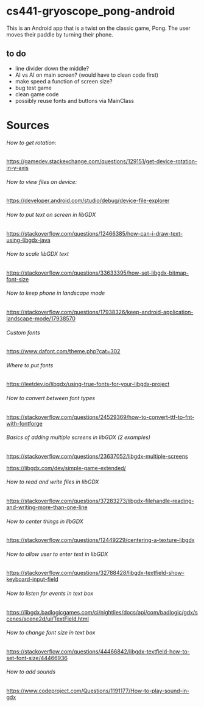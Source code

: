 # cs441-gryoscope_pong-android

This is an Android app that is a twist on the classic game, Pong. The user moves their paddle by turning their phone.

## to do
- line divider down the middle?
- AI vs AI on main screen? (would have to clean code first)
- make speed a function of screen size?
- bug test game
- clean game code
- possibly reuse fonts and buttons via MainClass

# Sources

###### How to get rotation:
https://gamedev.stackexchange.com/questions/129151/get-device-rotation-in-y-axis

###### How to view files on device:
https://developer.android.com/studio/debug/device-file-explorer

###### How to put text on screen in libGDX
https://stackoverflow.com/questions/12466385/how-can-i-draw-text-using-libgdx-java

###### How to scale libGDX text
https://stackoverflow.com/questions/33633395/how-set-libgdx-bitmap-font-size

###### How to keep phone in landscape mode
https://stackoverflow.com/questions/17938326/keep-android-application-landscape-mode/17938570

###### Custom fonts
https://www.dafont.com/theme.php?cat=302

###### Where to put fonts
https://leetdev.io/libgdx/using-true-fonts-for-your-libgdx-project

###### How to convert between font types
https://stackoverflow.com/questions/24529369/how-to-convert-ttf-to-fnt-with-fontforge

###### Basics of adding multiple screens in libGDX (2 examples)
https://stackoverflow.com/questions/23637052/libgdx-multiple-screens

https://libgdx.com/dev/simple-game-extended/

###### How to read and write files in libGDX
https://stackoverflow.com/questions/37283273/libgdx-filehandle-reading-and-writing-more-than-one-line

###### How to center things in libGDX
https://stackoverflow.com/questions/12449229/centering-a-texture-libgdx

###### How to allow user to enter text in libGDX
https://stackoverflow.com/questions/32788428/libgdx-textfield-show-keyboard-input-field

###### How to listen for events in text box
https://libgdx.badlogicgames.com/ci/nightlies/docs/api/com/badlogic/gdx/scenes/scene2d/ui/TextField.html

###### How to change font size in text box
https://stackoverflow.com/questions/44466842/libgdx-textfield-how-to-set-font-size/44466936

###### How to add sounds
https://www.codeproject.com/Questions/1191177/How-to-play-sound-in-gdx
